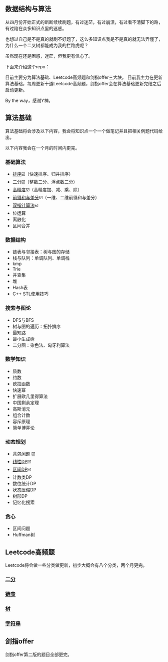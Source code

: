 ## 数据结构与算法



从四月份开始正式的断断续续刷题，有过迷茫，有过崩溃，有过看不清脚下的路，有过陷在众多知识点里的迷惑。

也想过自己是不是真的就刷不好题了，这么多知识点我是不是真的就无法弄懂了，为什么一个二叉树都能成为我的拦路虎呢？

虽然现在还是困惑，迷茫，但我更有信心了。

下面来介绍这个repo：

目前主要分为算法基础、Leetcode高频题和剑指offer三大块。
目前我主力在更新算法基础，每周更新十道Leetcode高频题，剑指offer会在算法基础更新完结之后启动更新。

By the way，感谢Y神。

## 算法基础

算法基础将会涉及以下内容，我会将知识点一个一个做笔记并且把相关例题代码给出。

以下内容我会在一个月的时间内更完。

### 基础算法

- [排序](/算法基础/基础算法01-排序-二分.md)☑️（快速排序、归并排序）
- [二分](/算法基础/基础算法02-排序-二分.md)☑️（整数二分、浮点数二分）
- [高精度](/算法基础/基础算法02-高精度.md)☑️（高精度加、减、乘、除）
- [前缀和与差分](/算法基础/基础算法03-前缀和-差分.md)☑️（一维、二维前缀和与差分）
- [双指针算法](/算法基础/基础算法04-双指针算法.md)☑️
- 位运算
- 离散化
- 区间合并

###  数据结构

- 链表与邻接表：树与图的存储
- 栈与队列：单调队列、单调栈
- kmp
- Trie
- 并查集
- 堆
- Hash表
- C++ STL使用技巧

### 搜索与图论

- DFS与BFS
- 树与图的遍历：拓扑排序
- 最短路
- 最小生成树
- 二分图：染色法、匈牙利算法

### 数学知识

- 质数
- 约数
- 欧拉函数
- 快速幂
- 扩展欧几里得算法
- 中国剩余定理
- 高斯消元
- 组合计数
- 容斥原理
- 简单博弈论

### 动态规划

- [背包问题](/算法基础/动态规划-背包问题.md) ☑️
- [线性DP](/算法基础/动态规划-线性DP-区间DP.md)☑️
- [区间DP](/算法基础/动态规划-线性DP-区间DP.md)☑️
- 计数类DP
- 数位统计DP
- 状态压缩DP
- 树形DP
- 记忆化搜索

### 贪心

- 区间问题
- Huffman树

## Leetcode高频题

Leetcode将会做一些分类做更新，初步大概会有八个分类，两个月更完。

### [二分](/Leetcode/Week1-二分算法.md)

### [链表](/Leetcode/Week2-链表.md)

### [树](/Leetcode/Week3-树.md)

### [字符串](/Leetcode/Week4-字符串.md)

## 剑指offer

剑指offer第二版的题目全部更完。
